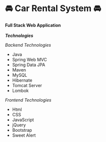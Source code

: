 # 🚘 Car Rental System 🚘

**Full Stack Web Application**
<br>
<br>
***Technologies***

*Backend Technologies*

* Java
* Spring Web MVC
* Spring Data JPA
* Maven
* MySQL
* Hibernate
* Tomcat Server
* Lombok

*Frontend Technologies*

* Html
* CSS
* JavaScript
* jQuery
* Bootstrap
* Sweet Alert
